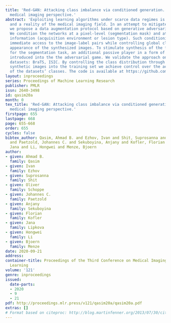 ```yaml
---
title: 'Red-GAN: Attacking class imbalance via conditioned generation. Yet another
  medical imaging perspective.'
abstract: 'Exploiting learning algorithms under scarce data regimes is a limitation
  and a reality of the medical imaging field. In an attempt to mitigate the problem,
  we propose a data augmentation protocol based on generative adversarial networks.
  We condition the networks at a pixel-level (segmentation mask) and at a global-level
  information (acquisition environment or lesion type). Such conditioning provides
  immediate access to the image-label pairs while controlling global class specific
  appearance of the synthesized images. To stimulate synthesis of the features relevant
  for the segmentation task, an additional passive player in a form of segmentor is
  introduced into the the adversarial game. We validate the approach on two medical
  datasets: BraTS, ISIC. By controlling the class distribution through injection of
  synthetic images into the training set we achieve control over the accuracy levels
  of the datasets’ classes. The code is available at https://github.com/IvanEz/Red-GAN.'
layout: inproceedings
series: Proceedings of Machine Learning Research
publisher: PMLR
issn: 2640-3498
id: qasim20a
month: 0
tex_title: 'Red-GAN: Attacking class imbalance via conditioned generation. Yet another
  medical imaging perspective.'
firstpage: 655
lastpage: 668
page: 655-668
order: 655
cycles: false
bibtex_author: Qasim, Ahmad B. and Ezhov, Ivan and Shit, Suprosanna and Schoppe, Oliver
  and Paetzold, Johannes C. and Sekuboyina, Anjany and Kofler, Florian and Lipkova,
  Jana and Li, Hongwei and Menze, Bjoern
author:
- given: Ahmad B.
  family: Qasim
- given: Ivan
  family: Ezhov
- given: Suprosanna
  family: Shit
- given: Oliver
  family: Schoppe
- given: Johannes C.
  family: Paetzold
- given: Anjany
  family: Sekuboyina
- given: Florian
  family: Kofler
- given: Jana
  family: Lipkova
- given: Hongwei
  family: Li
- given: Bjoern
  family: Menze
date: 2020-09-21
address: 
container-title: Proceedings of the Third Conference on Medical Imaging with Deep
  Learning
volume: '121'
genre: inproceedings
issued:
  date-parts:
  - 2020
  - 9
  - 21
pdf: http://proceedings.mlr.press/v121/qasim20a/qasim20a.pdf
extras: []
# Format based on citeproc: http://blog.martinfenner.org/2013/07/30/citeproc-yaml-for-bibliographies/
---
```

